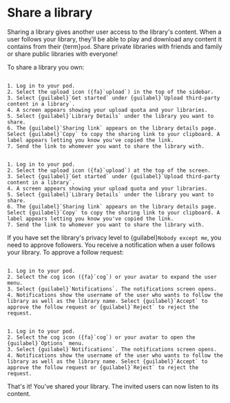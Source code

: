 # Share a library

Sharing a library gives another user access to the library's content. When a user follows your library, they'll be able to play and download any content it contains from their {term}`pod`. Share private libraries with friends and family or share public libraries with everyone!

To share a library you own:

```{tabbed} Desktop

1. Log in to your pod.
2. Select the upload icon ({fa}`upload`) in the top of the sidebar.
3. Select {guilabel}`Get started` under {guilabel}`Upload third-party content in a library`.
4. A screen appears showing your upload quota and your libraries.
5. Select {guilabel}`Library Details` under the library you want to share.
6. The {guilabel}`Sharing link` appears on the library details page. Select {guilabel}`Copy` to copy the sharing link to your clipboard. A label appears letting you know you've copied the link.
7. Send the link to whomever you want to share the library with.

```

```{tabbed} Mobile

1. Log in to your pod.
2. Select the upload icon ({fa}`upload`) at the top of the screen.
3. Select {guilabel}`Get started` under {guilabel}`Upload third-party content in a library`.
4. A screen appears showing your upload quota and your libraries.
5. Select {guilabel}`Library Details` under the library you want to share.
6. The {guilabel}`Sharing link` appears on the library details page. Select {guilabel}`Copy` to copy the sharing link to your clipboard. A label appears letting you know you've copied the link.
7. Send the link to whomever you want to share the library with.

```

If you have set the library's privacy level to {guilabel}`Nobody except me`, you need to approve followers. You receive a notification when a user follows your library. To approve a follow request:

```{tabbed} Desktop

1. Log in to your pod.
2. Select the cog icon ({fa}`cog`) or your avatar to expand the user menu.
3. Select {guilabel}`Notifications`. The notifications screen opens.
4. Notifications show the username of the user who wants to follow the library as well as the library name. Select {guilabel}`Accept` to approve the follow request or {guilabel}`Reject` to reject the request.

```

```{tabbed} Mobile

1. Log in to your pod.
2. Select the cog icon ({fa}`cog`) or your avatar to open the {guilabel}`Options` menu.
3. Select {guilabel}`Notifications`. The notifications screen opens.
4. Notifications show the username of the user who wants to follow the library as well as the library name. Select {guilabel}`Accept` to approve the follow request or {guilabel}`Reject` to reject the request.

```

That's it! You've shared your library. The invited users can now listen to its content.
